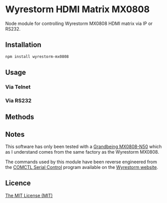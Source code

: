 # Wyrestorm HDMI Matrix MX0808

Node module for controlling Wyrestorm MX0808 HDMI matrix via IP or RS232.

## Installation

```bash
npm install wyrestorm-mx0808
```

## Usage

### Via Telnet

### Via RS232

## Methods

## Notes

This software has only been tested with a [Grandbeing MX0808-N50](http://www.grandbeing.com/product/8X8%20HDMI%20matrix%20with%20local%20HDMI%20output%20_MX0808N50.htm) which as I understand comes from the same factory as the Wyrestorm MX0808. 

The commands used by this module have been reverse engineered from the [COMCTL Serial Control](http://www.wyrestorm.com/sites/default/files/downloads/mx0808-pp.zip) program available on the [Wyrestorm website](http://www.wyrestorm.com/catalog/hdbaset-8x8-hd-matrix).

## Licence

[The MIT License (MIT)](https://github.com/phillipsnick/wyrestorm-mx0808/blob/master/LICENSE)
